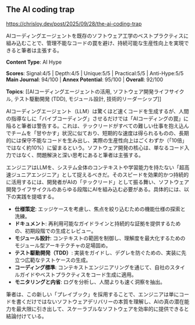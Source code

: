 ## The AI coding trap

https://chrisloy.dev/post/2025/09/28/the-ai-coding-trap

AIコーディングエージェントを既存のソフトウェア工学のベストプラクティスに組み込むことで、管理不能なコードの罠を避け、持続可能な生産性向上を実現できると筆者は主張する。

**Content Type**: AI Hype

**Scores**: Signal:4/5 | Depth:4/5 | Unique:5/5 | Practical:5/5 | Anti-Hype:5/5
**Main Journal**: 94/100 | **Annex Potential**: 95/100 | **Overall**: 92/100

**Topics**: [[AIコーディングエージェントの活用, ソフトウェア開発ライフサイクル, テスト駆動開発 (TDD), モジュール設計, 技術的リーダーシップ]]

AIコーディングエージェント（LLM）は驚くほど速くコードを生成するが、人間の指導なしに「バイブコーディング」させるだけでは「AIコーディングの罠」に陥ると筆者は警告する。これは、テックリードがすべての難しい仕事を抱え込んでチームを「甘やかす」状況に似ており、短期的な速度は得られるものの、長期的には保守不能なコードを生み出し、実際の生産性向上はごくわずか（「10倍」ではなく約10%）に留まるという。ソフトウェア開発の核心は、単なるコード入力ではなく、問題解決と深い思考にあると筆者は主張する。

エンジニアはLLMを、システム全体のコンテキストや学習能力を持たない「超高速ジュニアエンジニア」として捉えるべきだ。そのスピードを効果的かつ持続的に活用するには、開発者がAIの「テックリード」として振る舞い、ソフトウェア開発ライフサイクルのあらゆる段階にAIを組み込む必要がある。具体的には、以下の実践を提唱する。
*   **仕様策定**: エッジケースを考慮し、焦点を絞り込むための機能仕様の探索と洗練。
*   **ドキュメント**: 再利用可能なガイドラインと持続的な証拠を提供するための、初期段階での生成とレビュー。
*   **モジュール設計**: コンテキストの範囲を制御し、理解度を最大化するためのモジュール型アーキテクチャの足場固め。
*   **テスト駆動開発（TDD）**: 実装をガイドし、デグレを防ぐための、実装に先立つ広範なテストケースの生成。
*   **コーディング標準**: コンテキストエンジニアリングを通じて、自社のスタイルガイドやベストプラクティスをコード生成に適用。
*   **モニタリングと内省**: ログを分析し、人間よりも速く洞察を抽出。

筆者は、この新しい「プレイブック」を採用することで、エンジニアは単にコードを書くだけではないソフトウェアデリバリーの本質を理解し、AIの真の潜在能力を最大限に引き出して、スケーラブルなソフトウェアを効率的に提供できると結論付けている。